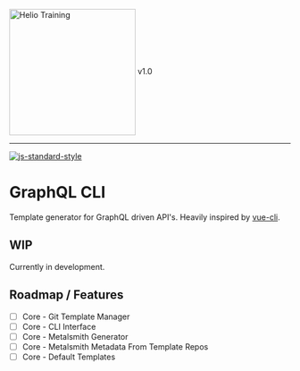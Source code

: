 <img src="http://i.imgur.com/UzC7XPe.png" alt="Helio Training" width="226" align="center"/> v1.0

---------------

[![js-standard-style](https://img.shields.io/badge/code%20style-standard-brightgreen.svg)](http://standardjs.com)

# GraphQL CLI

Template generator for GraphQL driven API's. Heavily inspired by [vue-cli](https://github.com/vuejs/vue-cli).

## WIP

Currently in development.

## Roadmap / Features

- [ ] Core - Git Template Manager
- [ ] Core - CLI Interface
- [ ] Core - Metalsmith Generator
- [ ] Core - Metalsmith Metadata From Template Repos
- [ ] Core - Default Templates  
